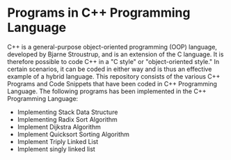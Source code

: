 # Programs in C++ Programming Language 

C++ is a general-purpose object-oriented programming (OOP) language, developed by Bjarne Stroustrup, and is an extension of the C language.
It is therefore possible to code C++ in a "C style" or "object-oriented style." In certain scenarios, it can be coded in either way and 
is thus an effective example of a hybrid language. This repository consists of the various C++ Programs and Code Snippets that have been 
coded in C++ Programming Language. The following programs has been implemented in the C++ Programming Language: 

- Implementing Stack Data Structure 
- Implementing Radix Sort Algorithm 
- Implement Dijkstra Algorithm
- Implement Quicksort Sorting Algorithm
- Implement Triply Linked List
- Implement singly linked list
